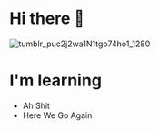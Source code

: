 # Hi there :wave:	

![tumblr_puc2j2wa1N1tgo74ho1_1280](https://user-images.githubusercontent.com/73060136/119864644-07d54c80-bf45-11eb-89e0-bdb1355ea1e6.gif)

<!-- ![programming](https://user-images.githubusercontent.com/73060136/119861850-0b1b0900-bf42-11eb-8d06-47d8121aa40f.gif)
  -->
  
# I'm learning   
- Ah Shit 
- Here We Go Again

<!---
SinsamutQ/SinsamutQ is a ✨ special ✨ repository because its `README.md` (this file) appears on your GitHub profile.
You can click the Preview link to take a look at your changes.
--->
